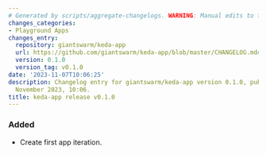 ```yaml
---
# Generated by scripts/aggregate-changelogs. WARNING: Manual edits to this files will be overwritten.
changes_categories:
- Playground Apps
changes_entry:
  repository: giantswarm/keda-app
  url: https://github.com/giantswarm/keda-app/blob/master/CHANGELOG.md#010---2023-11-07
  version: 0.1.0
  version_tag: v0.1.0
date: '2023-11-07T10:06:25'
description: Changelog entry for giantswarm/keda-app version 0.1.0, published on 07
  November 2023, 10:06.
title: keda-app release v0.1.0
---
```


### Added
- Create first app iteration.
